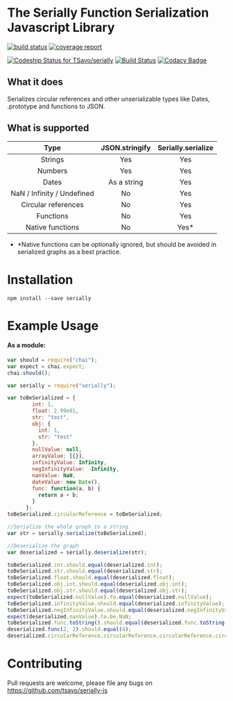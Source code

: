 # The Serially Function Serialization Javascript Library

[![build status](https://gitlab.com/TSavo/serially/badges/master/build.svg)](https://gitlab.com/TSavo/serially/commits/master) [![coverage report](https://gitlab.com/TSavo/serially/badges/master/coverage.svg)](https://gitlab.com/TSavo/serially/commits/master)

[ ![Codeship Status for TSavo/serially](https://app.codeship.com/projects/0e77e010-a465-0134-9d74-3a669caf4c8a/status?branch=master)](https://app.codeship.com/projects/190527) [![Build Status](https://travis-ci.org/TSavo/serially.svg?branch=master)](https://travis-ci.org/TSavo/serially) [![Codacy Badge](https://api.codacy.com/project/badge/Grade/e50b77ccb40d41c8b560200943ae3f45)](https://www.codacy.com/app/evilgenius/serially?utm_source=github.com&amp;utm_medium=referral&amp;utm_content=TSavo/serially&amp;utm_campaign=Badge_Grade)


## What it does

Serializes circular references and other unserializable types like Dates, .prototype and functions to JSON.

## What is supported

| Type | JSON.stringify  | Serially.serialize |
|:---:|:---:|:---:|
| Strings | Yes | Yes |
| Numbers | Yes | Yes |
| Dates   | As a string | Yes |
| NaN / Infinity / Undefined | No | Yes |
| Circular references | No | Yes |
| Functions | No | Yes |
| Native functions | No | Yes* |

* *Native functions can be optionally ignored, but should be avoided in serialized graphs as a best practice.

# Installation

    npm install --save serially

# Example Usage

#### As a module:
```javascript
var should = require("chai");
var expect = chai.expect;
chai.should();

var serially = require("serially");

var toBeSerialized = {
        int: 1,
        float: 2.99e81,
        str: "test",
        obj: {
          int: 1,
          str: "test"
        },
        nullValue: null,
        arrayValue: [{}],
        infinityValue: Infinity,
        negInfinityValue: -Infinity,
        nanValue: NaN,
        dateValue: new Date(),
        func: function(a, b) {
          return a + b;
        }
      };
toBeSerialized.circularReference = toBeSerialized;

//Serialize the whole graph to a string
var str = serially.serialize(toBeSerialized);

//Deserialize the graph
var deserialized = serially.deserialize(str);

toBeSerialized.int.should.equal(deserialized.int);
toBeSerialized.str.should.equal(deserialized.str);
toBeSerialized.float.should.equal(deserialized.float);
toBeSerialized.obj.int.should.equal(deserialized.obj.int);
toBeSerialized.obj.str.should.equal(deserialized.obj.str);
expect(toBeSerialized.nullValue).to.equal(deserialized.nullValue);
toBeSerialized.infinityValue.should.equal(deserialized.infinityValue);
toBeSerialized.negInfinityValue.should.equal(deserialized.negInfinityValue);
expect(deserialized.nanValue).to.be.NaN;
toBeSerialized.func.toString().should.equal(deserialized.func.toString());
deserialized.func(2, 2).should.equal(4);
deserialized.circularReference.circularReference.circularReference.circularReference.should.equal(deserialized);

```

# Contributing
Pull requests are welcome, please file any bugs on https://github.com/tsavo/serially-js
